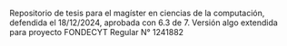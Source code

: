 Repositorio de tesis para el magíster en ciencias de la computación, defendida el 18/12/2024, aprobada con 6.3 de 7.
Versión algo extendida para proyecto FONDECYT Regular N° 1241882
